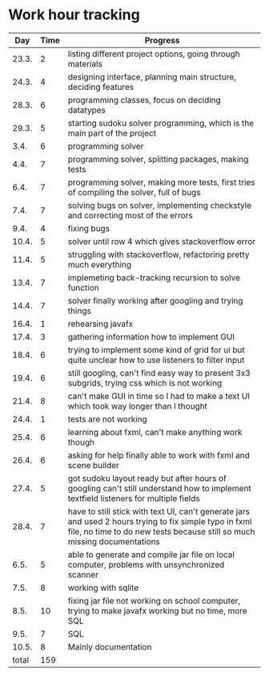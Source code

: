 # Work hour tracking


Day | Time | Progress
---- | ------ | ---------
23.3. | 2 | listing different project options, going through materials
24.3. | 4 | designing interface, planning main structure, deciding features
28.3. | 6 | programming classes, focus on deciding datatypes
29.3. |	5 | starting sudoku solver programming, which is the main part of the project
3.4.  | 6 | programming solver
4.4.  | 7 | programming solver, splitting packages, making tests
6.4.  | 7 | programming solver, making more tests, first tries of compiling the solver, full of bugs  
7.4.  | 7 | solving bugs on solver, implementing checkstyle and correcting most of the errors
9.4.  | 4 | fixing bugs
10.4. | 5 | solver until row 4 which gives stackoverflow error
11.4. | 5 | struggling with stackoverflow, refactoring pretty much everything
13.4. | 7 | implemeting back-tracking recursion to solve function
14.4. | 7 | solver finally working after googling and trying things
16.4. | 1 | rehearsing javafx
17.4. | 3 | gathering information how to implement GUI
18.4. | 6 | trying to implement some kind of grid for ui but quite unclear how to use listeners to filter input
19.4. | 6 | still googling, can't find easy way to present 3x3 subgrids, trying css which is not working
21.4. | 8 | can't make GUI in time so I had to make a text UI which took way longer than I thought
24.4. | 1 | tests are not working
25.4. | 6 | learning about fxml, can't make anything work though
26.4. | 6 | asking for help finally able to work with fxml and scene builder
27.4. | 5 | got sudoku layout ready but after hours of googling can't still understand how to implement textfield listeners for multiple fields
28.4. | 7 | have to still stick with text UI, can't generate jars and used 2 hours trying to fix simple typo in fxml file, no time to do new tests because still so much missing documentations
6.5.  | 5 | able to generate and compile jar file on local computer, problems with unsynchronized scanner
7.5.  | 8 | working with sqlite 
8.5.  |10 | fixing jar file not working on school computer, trying to make javafx working but no time, more SQL
9.5.  | 7 | SQL 
10.5. | 8 | Mainly documentation
total |159|
